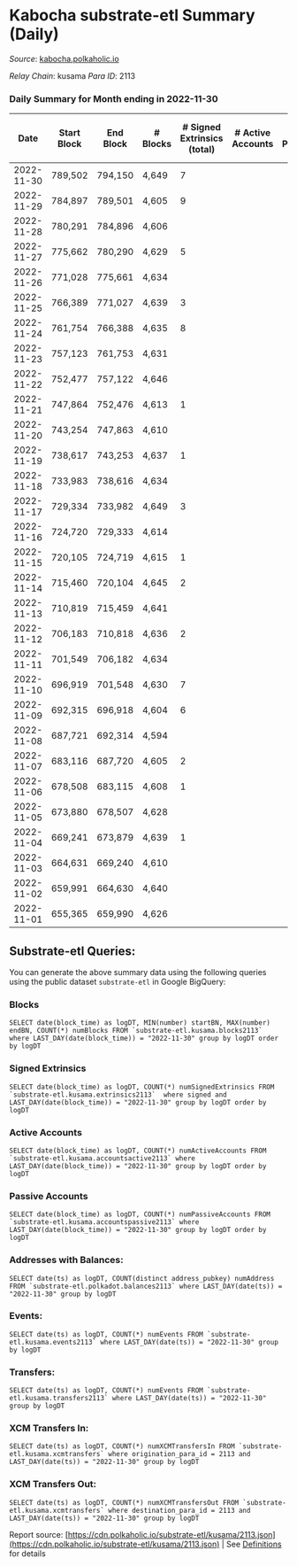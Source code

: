 # Kabocha substrate-etl Summary (Daily)

_Source_: [kabocha.polkaholic.io](https://kabocha.polkaholic.io)

*Relay Chain*: kusama
*Para ID*: 2113



### Daily Summary for Month ending in 2022-11-30


| Date | Start Block | End Block | # Blocks | # Signed Extrinsics (total) | # Active Accounts | # Passive | # New | # Addresses with Balances | # Events | # Transfers | # XCM Transfers In | # XCM Transfers Out | Issues | 
| ---- | ----------- | --------- | -------- | --------------------------- | ----------------- | --------- | ----- | ------------------------- | -------- | ----------- | ------------------ | ------------------- | ------ |
| 2022-11-30 | 789,502 | 794,150 | 4,649 | 7 |  |  |  | 13,216 | 9,341 |   |   |   |  |
| 2022-11-29 | 784,897 | 789,501 | 4,605 | 9 |  |  |  | 13,216 | 9,258 |   |   |   |  |
| 2022-11-28 | 780,291 | 784,896 | 4,606 |  |  |  |  | 13,216 | 9,228 |   |   |   |  |
| 2022-11-27 | 775,662 | 780,290 | 4,629 | 5 |  |  |  | 13,216 | 9,298 |   |   |   |  |
| 2022-11-26 | 771,028 | 775,661 | 4,634 |  |  |  |  | 13,216 | 9,283 |   |   |   |  |
| 2022-11-25 | 766,389 | 771,027 | 4,639 | 3 |  |  |  |  | 9,309 |   |   |   |  |
| 2022-11-24 | 761,754 | 766,388 | 4,635 | 8 |  |  |  | 13,216 | 9,324 |   |   |   |  |
| 2022-11-23 | 757,123 | 761,753 | 4,631 |  |  |  |  | 13,216 | 9,278 |   |   |   |  |
| 2022-11-22 | 752,477 | 757,122 | 4,646 |  |  |  |  |  | 9,307 |   |   |   |  |
| 2022-11-21 | 747,864 | 752,476 | 4,613 | 1 |  |  |  | 13,216 | 9,245 |   |   |   |  |
| 2022-11-20 | 743,254 | 747,863 | 4,610 |  |  |  |  | 13,216 | 9,235 |   |   |   |  |
| 2022-11-19 | 738,617 | 743,253 | 4,637 | 1 |  |  |  | 13,216 | 9,292 |   |   |   |  |
| 2022-11-18 | 733,983 | 738,616 | 4,634 |  |  |  |  |  | 9,287 |   |   |   |  |
| 2022-11-17 | 729,334 | 733,982 | 4,649 | 3 |  |  |  |  | 9,325 |   |   |   |  |
| 2022-11-16 | 724,720 | 729,333 | 4,614 |  |  |  |  | 13,216 | 9,244 |   |   |   |  |
| 2022-11-15 | 720,105 | 724,719 | 4,615 | 1 |  |  |  |  | 9,248 |   |   |   |  |
| 2022-11-14 | 715,460 | 720,104 | 4,645 | 2 |  |  |  |  | 9,312 |   |   |   |  |
| 2022-11-13 | 710,819 | 715,459 | 4,641 |  |  |  |  | 13,216 | 9,297 |   |   |   |  |
| 2022-11-12 | 706,183 | 710,818 | 4,636 | 2 |  |  |  |  | 9,294 |   |   |   |  |
| 2022-11-11 | 701,549 | 706,182 | 4,634 |  |  |  |  |  | 9,283 |   |   |   |  |
| 2022-11-10 | 696,919 | 701,548 | 4,630 | 7 |  |  |  | 13,216 | 9,317 |   |   |   |  |
| 2022-11-09 | 692,315 | 696,918 | 4,604 | 6 |  |  |  | 13,216 | 9,260 |   |   |   |  |
| 2022-11-08 | 687,721 | 692,314 | 4,594 |  |  |  |  |  | 9,206 |   |   |   |  |
| 2022-11-07 | 683,116 | 687,720 | 4,605 | 2 |  |  |  | 13,216 | 9,231 |   |   |   |  |
| 2022-11-06 | 678,508 | 683,115 | 4,608 | 1 |  |  |  |  | 9,235 |   |   |   |  |
| 2022-11-05 | 673,880 | 678,507 | 4,628 |  |  |  |  | 13,216 | 9,271 |   |   |   |  |
| 2022-11-04 | 669,241 | 673,879 | 4,639 | 1 |  |  |  |  | 9,297 |   |   |   |  |
| 2022-11-03 | 664,631 | 669,240 | 4,610 |  |  |  |  |  | 9,235 |   |   |   |  |
| 2022-11-02 | 659,991 | 664,630 | 4,640 |  |  |  |  |  | 9,296 |   |   |   |  |
| 2022-11-01 | 655,365 | 659,990 | 4,626 |  |  |  |  | 13,216 | 9,267 |   |   |   |  |

## Substrate-etl Queries:
You can generate the above summary data using the following queries using the public dataset `substrate-etl` in Google BigQuery:


### Blocks
```
SELECT date(block_time) as logDT, MIN(number) startBN, MAX(number) endBN, COUNT(*) numBlocks FROM `substrate-etl.kusama.blocks2113`  where LAST_DAY(date(block_time)) = "2022-11-30" group by logDT order by logDT
```


### Signed Extrinsics
```
SELECT date(block_time) as logDT, COUNT(*) numSignedExtrinsics FROM `substrate-etl.kusama.extrinsics2113`  where signed and LAST_DAY(date(block_time)) = "2022-11-30" group by logDT order by logDT
```


### Active Accounts
```
SELECT date(block_time) as logDT, COUNT(*) numActiveAccounts FROM `substrate-etl.kusama.accountsactive2113` where LAST_DAY(date(block_time)) = "2022-11-30" group by logDT order by logDT
```


### Passive Accounts
```
SELECT date(block_time) as logDT, COUNT(*) numPassiveAccounts FROM `substrate-etl.kusama.accountspassive2113` where LAST_DAY(date(block_time)) = "2022-11-30" group by logDT order by logDT
```


### Addresses with Balances:
```
SELECT date(ts) as logDT, COUNT(distinct address_pubkey) numAddress FROM `substrate-etl.polkadot.balances2113` where LAST_DAY(date(ts)) = "2022-11-30" group by logDT
```


### Events:
```
SELECT date(ts) as logDT, COUNT(*) numEvents FROM `substrate-etl.kusama.events2113` where LAST_DAY(date(ts)) = "2022-11-30" group by logDT
```


### Transfers:
```
SELECT date(ts) as logDT, COUNT(*) numEvents FROM `substrate-etl.kusama.transfers2113` where LAST_DAY(date(ts)) = "2022-11-30" group by logDT
```


### XCM Transfers In:
```
SELECT date(ts) as logDT, COUNT(*) numXCMTransfersIn FROM `substrate-etl.kusama.xcmtransfers` where origination_para_id = 2113 and LAST_DAY(date(ts)) = "2022-11-30" group by logDT
```


### XCM Transfers Out:
```
SELECT date(ts) as logDT, COUNT(*) numXCMTransfersOut FROM `substrate-etl.kusama.xcmtransfers` where destination_para_id = 2113 and LAST_DAY(date(ts)) = "2022-11-30" group by logDT
```



Report source: [https://cdn.polkaholic.io/substrate-etl/kusama/2113.json](https://cdn.polkaholic.io/substrate-etl/kusama/2113.json) | See [Definitions](/DEFINITIONS.md) for details
